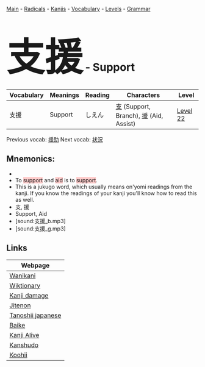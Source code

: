 <style> bigfont {font-size: 100px}</style>
[Main](../README.md) -
[Radicals](../radicals.md) -
[Kanjis](../kanjis.md) -
[Vocabulary](../vocabulary.md) -
[Levels](../levels.md) -
[Grammar](../grammar.md)
# <bigfont> 支援</bigfont> - Support 

| Vocabulary | Meanings | Reading | Characters | Level |
| --- | --- | --- | --- | --- |
| 支援 | Support | しえん |  [支](../kanjis/支.md) (Support, Branch), [援](../kanjis/援.md) (Aid, Assist) | [Level 22](../levels/wk_level22.md) |

Previous vocab: [援助](援助.md) Next vocab: [状況](状況.md) 

## Mnemonics:

* 
* To <span style="background-color:#ffcccb"> support</span> and <span style="background-color:#ffcccb"> aid</span> is to <span style="background-color:#ffcccb"> support</span>.
* This is a jukugo word, which usually means on'yomi readings from the kanji. If you know the readings of your kanji you'll know how to read this as well.
* 支, 援
* Support, Aid
* [sound:支援_b.mp3]
* [sound:支援_g.mp3]


## Links 

| Webpage |
| --- |
| [Wanikani          ](https://www.wanikani.com/kanji/支援) |
| [Wiktionary        ](https://en.wiktionary.org/wiki/支援) |
| [Kanji damage      ](http://www.kanjidamage.com/kanji/search?utf8=✓&q=支援) |
| [Jitenon           ](https://jitenon.com/kanji/支援) |
| [Tanoshii japanese ](https://www.tanoshiijapanese.com/dictionary/kanji.cfm?k=支援) |
| [Baike             ](https://baike.baidu.com/item/支援) |
| [Kanji Alive       ](https://app.kanjialive.com/支援) |
| [Kanshudo          ](https://www.kanshudo.com/searchmn?q=支援) |
| [Koohii            ](https://kanji.koohii.com/study/kanji/支援) |
